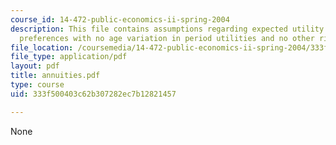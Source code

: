 ```yaml
---
course_id: 14-472-public-economics-ii-spring-2004
description: This file contains assumptions regarding expected utility of additive
  preferences with no age variation in period utilities and no other risks.
file_location: /coursemedia/14-472-public-economics-ii-spring-2004/333f500403c62b307282ec7b12821457_annuities.pdf
file_type: application/pdf
layout: pdf
title: annuities.pdf
type: course
uid: 333f500403c62b307282ec7b12821457

---
```

None